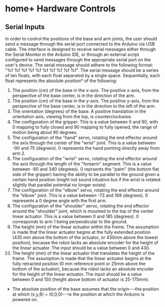 # home+ Hardware Controls
## Serial Inputs
In order to control the positions of the base and arm joints, the user should send a message through the serial port connected to the Arduino via USB cable. The interface is designed to receive serial messages either through the Serial Monitor in the Arduino IDE, or through an external script configured to send messages through the appropriate serial port on the user's device. The serial message should adhere to the following format: "%f %f %f %f %f %f %f %f %f %f". The serial message should be a series of ten floats, with each float separated by a single space. Sequentially, each float represents the absolute position* of the following:
1. The position (cm) of the base in the x-axis. The positive x-axis, from the perspective of the base center, is in the direction of the arm.
2. The position (cm) of the base in the y-axis. The positive y-axis, from the perspective of the base center, is in the direction to the left of the arm.
3. The orientation (degrees) of the base. A positive translation in the orientation axis, viewing from the top, is counterclockwise.
4. The configuration of the gripper. This is a value between 0 and 90, with 0 mapping to fully closed and 90 mapping to fully opened, the range of motion being about 90 degrees.
5. The configuration of the "hand" servo, rotating the end effector around the axis through the center of the "wrist" joint. This is a value between -90 and 75 (degrees). 0 represents the hand pointing directly away from arm 2.
6. The configuration of the "wrist" servo, rotating the end effector around the axis through the length of the "forearm" segment. This is a value between -80 and 340 (degrees). 0 reprsents the "palm" (the bottom flat side of the gripper) having the ability to be parallel to the ground given a certain hand position (might not sound intuative but if the wrist is rotated slightly that parallel potential no longer exists)
7. The configuration of the "elbow" servo, rotating the end effector around the "elbow" joint. This is a value between -73 and 168 (degrees). 0 represents a 0 degree angle with the first arm.
8. The configuration of the "shoulder" servo, rotating the end effector around the "shoulder" joint, which is mounted to the top of the center linear actuator. This is a value between 0 and 185 (degrees). 0 corresponds to arm 1 being perpendicular to the ground.
9. The height (mm) of the linear actuator within the frame. The assumption is made that the linear actuator begins at the fully extended position (435 mm above the bottom of the actuator, or 430mm above the lowest position), because the robot lacks an absolute encoder for the height of the linear actuator. The input should be a value between 0 and 430.
10. The height (mm) of the linear actuator that translates the height of the frame. The assumption is made that the linear actuator begins at the fully retracted position (0 mm reference point or 25mm above the bottom of the actuator), because the robot lacks an absolute encoder for the height of the linear actuator. The input should be a value between 0 and 150 (height above bottom of actuator is 25-175mm).
* The absolute position of the base assumes that the origin---the position at which (x,y,θ) = (0,0,0)---is the position at which the Arduino is powered on.
